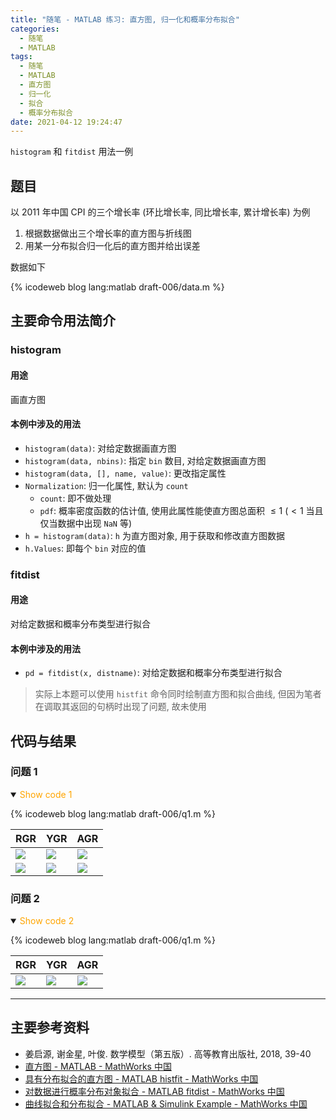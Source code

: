 ```yaml
---
title: "随笔 - MATLAB 练习: 直方图, 归一化和概率分布拟合"
categories:
  - 随笔
  - MATLAB
tags:
  - 随笔
  - MATLAB
  - 直方图
  - 归一化
  - 拟合
  - 概率分布拟合
date: 2021-04-12 19:24:47
---
```


`histogram` 和 `fitdist` 用法一例

<!-- more -->

## 题目

以 2011 年中国 CPI 的三个增长率 (环比增长率, 同比增长率, 累计增长率) 为例

1. 根据数据做出三个增长率的直方图与折线图
1. 用某一分布拟合归一化后的直方图并给出误差

数据如下

{% icodeweb blog lang:matlab draft-006/data.m %}

## 主要命令用法简介

### histogram

#### 用途

画直方图

#### 本例中涉及的用法

- `histogram(data)`: 对给定数据画直方图
- `histogram(data, nbins)`: 指定 `bin` 数目, 对给定数据画直方图
- `histogram(data, [], name, value)`: 更改指定属性
- `Normalization`: 归一化属性, 默认为 `count`
  - `count`: 即不做处理
  - `pdf`: 概率密度函数的估计值, 使用此属性能使直方图总面积 $\leqslant 1$ ($<1$ 当且仅当数据中出现 `NaN` 等)
- `h = histogram(data)`: `h` 为直方图对象, 用于获取和修改直方图数据
- `h.Values`: 即每个 `bin` 对应的值

### fitdist

#### 用途

对给定数据和概率分布类型进行拟合

#### 本例中涉及的用法

- `pd = fitdist(x, distname)`: 对给定数据和概率分布类型进行拟合

> 实际上本题可以使用 `histfit` 命令同时绘制直方图和拟合曲线, 但因为笔者在调取其返回的句柄时出现了问题, 故未使用

## 代码与结果

### 问题 1

<details open>
<summary><font color='orange'>Show code 1</font></summary>

{% icodeweb blog lang:matlab draft-006/q1.m %}

</details>

| RGR           | YGR           | AGR           |
| ------------- | ------------- | ------------- |
| ![](q1-1.svg) | ![](q1-2.svg) | ![](q1-3.svg) |
| ![](q1-4.svg) | ![](q1-5.svg) | ![](q1-6.svg) |

### 问题 2

<details open>
<summary><font color='orange'>Show code 2</font></summary>

{% icodeweb blog lang:matlab draft-006/q1.m %}

</details>

| RGR           | YGR           | AGR           |
| ------------- | ------------- | ------------- |
| ![](q2-1.svg) | ![](q2-2.svg) | ![](q2-3.svg) |

---

## 主要参考资料

- 姜启源, 谢金星, 叶俊. 数学模型（第五版）. 高等教育出版社, 2018, 39-40
- [直方图 - MATLAB - MathWorks 中国](https://ww2.mathworks.cn/help/matlab/ref/matlab.graphics.chart.primitive.histogram.html)
- [具有分布拟合的直方图 - MATLAB histfit - MathWorks 中国](https://ww2.mathworks.cn/help/stats/histfit.html)
- [对数据进行概率分布对象拟合 - MATLAB fitdist - MathWorks 中国](https://ww2.mathworks.cn/help/stats/fitdist.html)
- [曲线拟合和分布拟合 - MATLAB & Simulink Example - MathWorks 中国](https://ww2.mathworks.cn/help/stats/curve-fitting-and-distribution-fitting.html)
